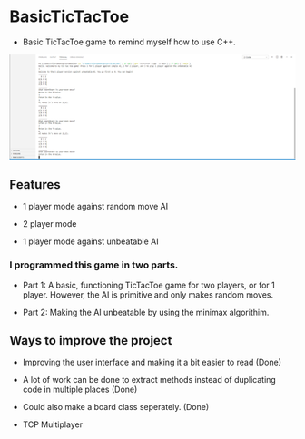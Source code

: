 # BasicTicTacToe

- Basic TicTacToe game to remind myself how to use C++.

![](/Images/Game.PNG)



## Features

- 1 player mode against random move AI

- 2 player mode

- 1 player mode against unbeatable AI


### I programmed this game in two parts.

- Part 1: A basic, functioning TicTacToe game for two players, or for 1 player. However, the AI is primitive and only makes random moves.

- Part 2: Making the AI unbeatable by using the minimax algorithim.

## Ways to improve the project

- Improving the user interface and making it a bit easier to read (Done)

- A lot of work can be done to extract methods instead of duplicating code in multiple places (Done)

- Could also make a board class seperately. (Done)

- TCP Multiplayer
